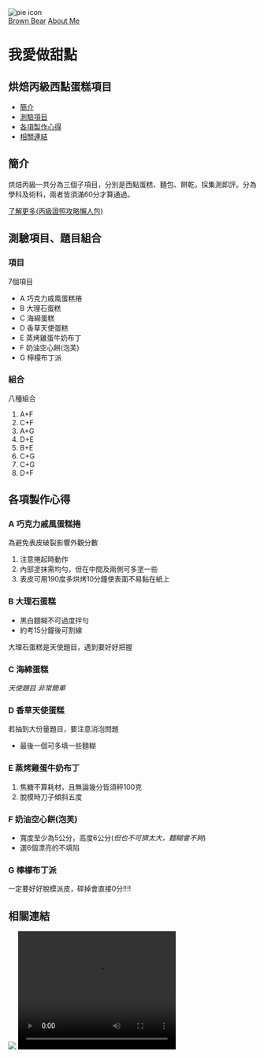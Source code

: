 
<!DOCTYPE html>
<html>
<body>
  <img src="https://cdn.freecodecamp.org/curriculum/css-cafe/pie.jpg" alt="pie icon"/>
  <nav>
    <a href="./README.md">Brown Bear</a>
    <a href="./nunber2.md">About Me</a>
  </nav>
  <h1>我愛做甜點</h1>
  <h2>烘焙丙級西點蛋糕項目</h2>
  <nav>
    <ul>
      <li><a href="#簡介">簡介</a></li>
      <li><a href="#測驗項目">測驗項目</a></li>
      <li><a href="#製作注意事項">各項製作心得</a></li>
      <li><a href="#相關連結">相關連結</a></li>
    </ul>
  </nav>
  <div id="簡介">
    <h2>簡介</h2>
    <p>烘焙丙級一共分為三個子項目，分別是西點蛋糕、麵包、餅乾，採集測即評。分為學科及術科，兩者皆須滿60分才算通過。</p>
    <a href="https://www.pressplay.cc/project/7CDADD646D861A2BFB42BE457FCB4078/articles/EE8009B504F089CDF423FB495F6A8E08" target="_blank">了解更多(丙級證照攻略懶人包)</a>
    </div>
  <div id="測驗項目">
    <h2>測驗項目、題目組合</h2>
    <h3>項目</h3>
    <p>7個項目</p>
    <ul>
      <li>A 巧克力戚風蛋糕捲</li>
      <li>B 大理石蛋糕</li>
      <li>C 海綿蛋糕</li>
      <li>D 香草天使蛋糕</li>
      <li>E 蒸烤雞蛋牛奶布丁</li>
      <li>F 奶油空心餅(泡芙)</li>
      <li>G 檸檬布丁派</li>
    </ul>
    <h3>組合</h3>
    <p>八種組合</p>
    <ol>
      <li>A+F</li>
      <li>C+F</li>
      <li>A+G</li>
      <li>D+E</li>
      <li>B+E</li>
      <li>C+G</li>
      <li>C+G</li>
      <li>D+F</li>
    </ol>
  </div>
  <div id="製作注意事項">
    <h2>各項製作心得</h2>
    <h3>A 巧克力戚風蛋糕捲</h3>
    <p>為避免表皮破裂影響外觀分數</p>
    <ol>
      <li>注意捲起時動作</li>
      <li>內部塗抹需均勻，但在中間及兩側可多塗一些</li>
      <li>表皮可用190度多烘烤10分鐘使表面不易黏在紙上</li>
    </ol>
    <h3>B 大理石蛋糕</h3>
    <ul>
      <li>黑白麵糊不可過度拌勻</li>
      <li>約考15分鐘後可割線</li>
    </ul>
    <p>大理石蛋糕是天使題目，遇到要好好把握</p>
    <h3>C 海綿蛋糕</h3>
    <p><em>天使題目 非常簡單</em></p>
    <h3>D 香草天使蛋糕</h3>
    <p>若抽到大份量題目，要注意消泡問題</p>
    <ul>
      <li>最後一個可多填一些麵糊</li>
    </ul>
    <h3>E 蒸烤雞蛋牛奶布丁</h3>
    <ol>
      <li>焦糖不算耗材，且無論幾分皆須秤100克</li>
      <li>脫模時刀子傾斜五度</li>
    </ol>
    <h3>F 奶油空心餅(泡芙)</h3>
      <ul>
        <li>寬度至少為5公分，高度6公分(<em>但也不可擠太大，麵糊會不夠</em>)</li>
        <li>選6個漂亮的不填陷</li>
      </ul>
    <h3>G 檸檬布丁派</h3>
        <p>一定要好好脫模派皮，碎掉會直接0分!!!!</p>
  </div>
  <div id="相關連結">
    <h2>相關連結</h2>
    <img src="https://content.codecademy.com/courses/web-101/web101-image_brownbear.jpg" />
    <video src="https://www.youtube.com/watch?v=6d9v-5vCBl4&list=PL9fxZ32hgqSc20hBGWTiONcGmAa1SyCzB&index=5" height="240" width="320" controls>Video not supported</video>
  </div>
</body>

</html>
